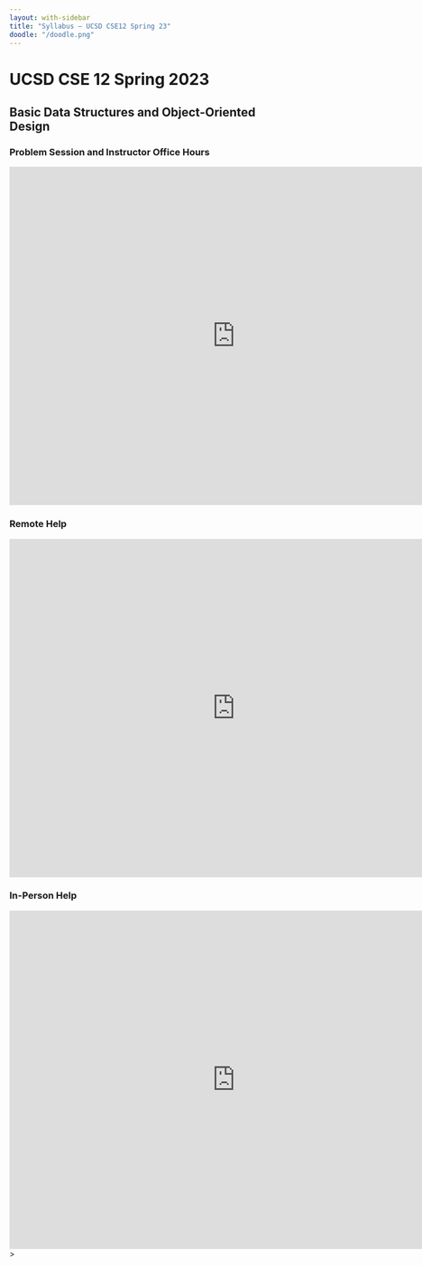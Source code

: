 ```yaml
---
layout: with-sidebar
title: "Syllabus – UCSD CSE12 Spring 23"
doodle: "/doodle.png"
---
```


# UCSD CSE 12 Spring 2023
## Basic Data Structures and Object-Oriented Design

### Problem Session and Instructor Office Hours

<iframe src="https://calendar.google.com/calendar/embed?src=c_d43de17f8389fbd08d85e58ef95e252d6ad7aa1e61d5b4dcf07ae8c2c2787dd8%40group.calendar.google.com&ctz=America%2FLos_Angeles" style="border: 0" width="800" height="600" frameborder="0" scrolling="no"></iframe>

### Remote Help

<iframe src="https://calendar.google.com/calendar/embed?src=c_63085ff4ec7102375ab5e8f5412a7859bb1e119f3fe3cb06327616c83c4a4cc0%40group.calendar.google.com&ctz=America%2FLos_Angeles" style="border: 0" width="800" height="600" frameborder="0" scrolling="no"></iframe>

### In-Person Help

<iframe src="https://calendar.google.com/calendar/embed?src=c_49310e531a598365bcad10ea69a0cc9aa47dbf69f9d3601a4e0996c8e69cca1c%40group.calendar.google.com&ctz=America%2FLos_Angeles" style="border: 0" width="800" height="600" frameborder="0" scrolling="no"></iframe>>
